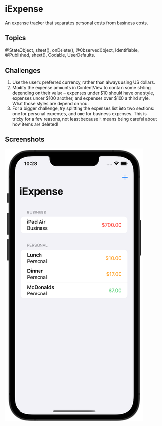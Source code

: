 # iExpense

An expense tracker that separates personal costs from business costs.

## Topics

@StateObject, sheet(), onDelete(), @ObservedObject, Identifiable, @Published, sheet(), Codable, UserDefaults.

## Challenges

1. Use the user’s preferred currency, rather than always using US dollars.
2. Modify the expense amounts in ContentView to contain some styling depending on their value – expenses under $10 should have one style, expenses under $100 another, and expenses over $100 a third style. What those styles are depend on you.
3. For a bigger challenge, try splitting the expenses list into two sections: one for personal expenses, and one for business expenses. This is tricky for a few reasons, not least because it means being careful about how items are deleted!

## Screenshots

![screenshot1](screenshots/screen01.png)
